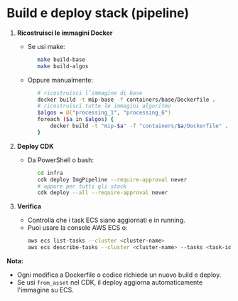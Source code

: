 # Build e deploy stack (pipeline)

1. **Ricostruisci le immagini Docker**
   - Se usi make:
     ```sh
        make build-base
        make build-algos
     ```
   - Oppure manualmente:
     ```sh
        # ricostruisci l’immagine di base
        docker build -t mip-base -f containers/base/Dockerfile .
        # ricostruisci tutte le immagini algoritmo
        $algos = @("processing_1", "processing_6")
        foreach ($a in $algos) {
            docker build -t "mip-$a" -f "containers/$a/Dockerfile" .
        }
     ```

2. **Deploy CDK**
   - Da PowerShell o bash:
     ```sh
        cd infra
        cdk deploy ImgPipeline --require-approval never
        # oppure per tutti gli stack
        cdk deploy --all --require-approval never
     ```

3. **Verifica**
   - Controlla che i task ECS siano aggiornati e in running.
   - Puoi usare la console AWS ECS o:
     ```sh
     aws ecs list-tasks --cluster <cluster-name>
     aws ecs describe-tasks --cluster <cluster-name> --tasks <task-id>
     ```

**Nota:**
- Ogni modifica a Dockerfile o codice richiede un nuovo build e deploy.
- Se usi `from_asset` nel CDK, il deploy aggiorna automaticamente l'immagine su ECS.
